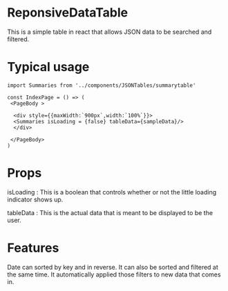 # ReponsiveDataTable

This is a simple table in react that allows JSON data to be searched and filtered.

# Typical usage 
 ```
 import Summaries from '../components/JSONTables/summarytable'

const IndexPage = () => (
  <PageBody >
   
   <div style={{maxWidth:`900px`,width:`100%`}}>
   <Summaries isLoading = {false} tableData={sampleData}/>
   </div>
 
  </PageBody>
)
```

# Props 

isLoading : This is a boolean that controls whether or not the little loading indicator shows up. 

tableData : This is the actual data that is meant to be displayed to be the user. 

# Features

Date can sorted by key and in reverse. It can also be sorted and filtered at the same time. It automatically applied those
filters to new data that comes in. 


